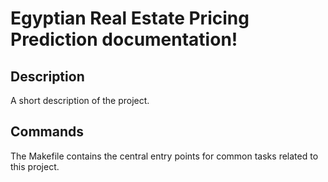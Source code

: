 # Egyptian Real Estate Pricing Prediction documentation!

## Description

A short description of the project.

## Commands

The Makefile contains the central entry points for common tasks related to this project.

